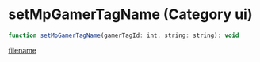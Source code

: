 # setMpGamerTagName (Category ui)

```js
function setMpGamerTagName(gamerTagId: int, string: string): void
```

[filename](setMpGamerTagName_m.md ':include')